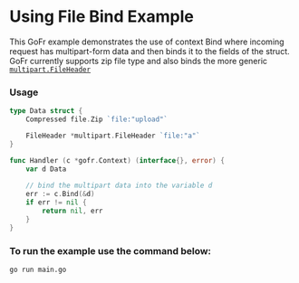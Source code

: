 # Using File Bind Example

This GoFr example demonstrates the use of context Bind where incoming request has multipart-form data and then binds
it to the fields of the struct. GoFr currently supports zip file type and also binds the more generic [`multipart.FileHeader`](https://pkg.go.dev/mime/multipart#FileHeader)

### Usage
```go
type Data struct {
    Compressed file.Zip `file:"upload"`

    FileHeader *multipart.FileHeader `file:"a"`
}

func Handler (c *gofr.Context) (interface{}, error) {
    var d Data
    
    // bind the multipart data into the variable d
    err := c.Bind(&d)
    if err != nil {
        return nil, err
    }
}
```

### To run the example use the command below:
```console
go run main.go
```
